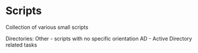 # Scripts
Collection of various small scripts

Directories:
  Other - scripts with no specific orientation
  AD - Active Directory related tasks
